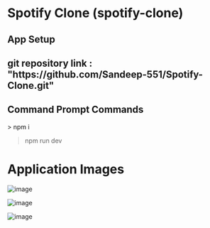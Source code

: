 # Spotify Clone (spotify-clone)


## App Setup

<h2>git repository link : "https://github.com/Sandeep-551/Spotify-Clone.git"</h2> 
<h2>Command Prompt Commands</h2>
> npm i

> npm run dev



# Application Images




![image](https://github.com/Sandeep-551/Spotify-Clone/assets/68626582/a5444db1-6198-4548-bb35-9070667159e9)

![image](https://github.com/Sandeep-551/Spotify-Clone/assets/68626582/f52fa342-78e5-4e38-83af-3dd5296db37d)

![image](https://github.com/Sandeep-551/Spotify-Clone/assets/68626582/46939157-c67f-4294-ae05-1f05311a567e)

